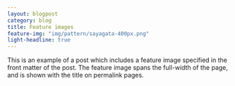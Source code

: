 ```yaml
---
layout: blogpost
category: blog
title: Feature images
feature-img: "img/pattern/sayagata-400px.png"
light-headline: true
---
```

This is an example of a post which includes a feature image specified in the front matter of the post. The feature image spans the full-width of the page, and is shown with the title on permalink pages.
